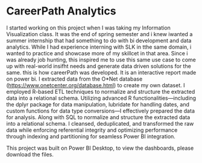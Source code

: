 # CareerPath Analytics
I started working on this project when I was taking my Information Visualization class. It was the end of spring semester and  i knew iwanted a summer internship that had something to do with bi development and data analytics. While  I had experience interning with SLK in tthe same domain, i wanted to practice and showcase more of my skillcet in that area. Since i was already job hunting, this inspired me to use this same use case to come up with real-world insifht needs and generate data driven solutions for the same. this is how careerPath was developed. It is an interactive report made on power bi.  I extracted data from the O*Net database (https://www.onetcenter.org/database.html) to create my own dataset. I employed R-based ETL techniques to normalize and structure the extracted data into a relational schema. Utilizing advanced R functionalities—including the dplyr package for data manipulation, lubridate for handling dates, and custom functions for data type conversions—I effectively prepared the data for analysis. Along with SQL to normalize and structure the extracted  data into a relational schema. I cleansed, deduplicated, and transformed the raw data while enforcing referential integrity and optimizing performance through indexing and partitioning for seamless Power BI integration.

This project was built on Power BI Desktop, to view the dashboards, please download the files.
